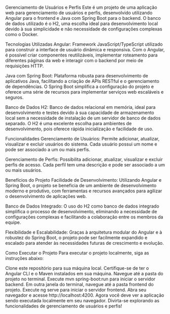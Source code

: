 Gerenciamento de Usuários e Perfis
Este é um projeto de uma aplicação web para gerenciamento de usuários e perfis, desenvolvido utilizando Angular para o frontend e Java com Spring Boot para o backend. O banco de dados utilizado é o H2, uma escolha ideal para desenvolvimento local devido à sua simplicidade e não necessidade de configurações complexas como o Docker.

Tecnologias Utilizadas
Angular: Framework JavaScript/TypeScript utilizado para construir a interface de usuário dinâmica e responsiva. Com o Angular, é possível criar componentes reutilizáveis, implementar roteamento para diferentes páginas da web e interagir com o backend por meio de requisições HTTP.

Java com Spring Boot: Plataforma robusta para desenvolvimento de aplicativos Java, facilitando a criação de APIs RESTful e o gerenciamento de dependências. O Spring Boot simplifica a configuração do projeto e oferece uma série de recursos para implementar serviços web escaláveis e seguros.

Banco de Dados H2: Banco de dados relacional em memória, ideal para desenvolvimento e testes devido à sua capacidade de armazenamento local sem a necessidade de instalação de um servidor de banco de dados separado. O H2 é uma excelente escolha para ambientes de desenvolvimento, pois oferece rápida inicialização e facilidade de uso.

Funcionalidades
Gerenciamento de Usuários: Permite adicionar, atualizar, visualizar e excluir usuários do sistema. Cada usuário possui um nome e pode ser associado a um ou mais perfis.

Gerenciamento de Perfis: Possibilita adicionar, atualizar, visualizar e excluir perfis de acesso. Cada perfil tem uma descrição e pode ser associado a um ou mais usuários.

Benefícios do Projeto
Facilidade de Desenvolvimento: Utilizando Angular e Spring Boot, o projeto se beneficia de um ambiente de desenvolvimento moderno e produtivo, com ferramentas e recursos avançados para agilizar o desenvolvimento de aplicações web.

Banco de Dados Integrado: O uso do H2 como banco de dados integrado simplifica o processo de desenvolvimento, eliminando a necessidade de configurações complexas e facilitando a colaboração entre os membros da equipe.

Flexibilidade e Escalabilidade: Graças à arquitetura modular do Angular e à robustez do Spring Boot, o projeto pode ser facilmente expandido e escalado para atender às necessidades futuras de crescimento e evolução.

Como Executar o Projeto
Para executar o projeto localmente, siga as instruções abaixo:

Clone este repositório para sua máquina local.
Certifique-se de ter o Angular CLI e o Maven instalados em sua máquina.
Navegue até a pasta do projeto no terminal.
Execute mvn spring-boot:run para iniciar o servidor backend.
Em outra janela do terminal, navegue até a pasta frontend do projeto.
Execute ng serve para iniciar o servidor frontend.
Abra seu navegador e acesse http://localhost:4200.
Agora você deve ver a aplicação sendo executada localmente em seu navegador. Divirta-se explorando as funcionalidades de gerenciamento de usuários e perfis!
